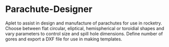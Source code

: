 # Parachute-Designer
Aplet to assist in design and manufacture of parachutes for use in rocketry. Choose between flat circular, eliptical, hemispherical or toroidial shapes and vary parameters to control size and spill hole dimensions. Define number of gores and export a DXF file for use in making templates.
